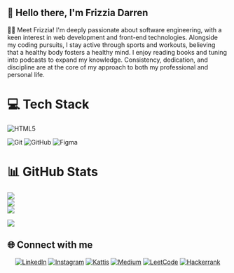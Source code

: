 ## 👋 Hello there, I'm Frizzia Darren
🥷🏻 Meet Frizzia! I'm deeply passionate about software engineering, with a keen interest in web development and front-end technologies. Alongside my coding pursuits, I stay active through sports and workouts, believing that a healthy body fosters a healthy mind. I enjoy reading books and tuning into podcasts to expand my knowledge. Consistency, dedication, and discipline are at the core of my approach to both my professional and personal life.

# 💻 Tech Stack
![HTML5](https://img.shields.io/badge/html5-%23E34F26.svg?style=for-the-badge&logo=html5&logoColor=white)


![Git](https://img.shields.io/badge/git-%23F05033.svg?style=for-the-badge&logo=git&logoColor=white)
![GitHub](https://img.shields.io/badge/github-%23121011.svg?style=for-the-badge&logo=github&logoColor=white)
![Figma](https://img.shields.io/badge/figma-%23F24E1E.svg?style=for-the-badge&logo=figma&logoColor=white)

 
# 📊 GitHub Stats
![](https://github-readme-stats.vercel.app/api?username=CodeInfiltrator&theme=tokyonight&hide_border=false&include_all_commits=false&count_private=false)<br/>
![](https://github-readme-stats.vercel.app/api/top-langs/?username=CodeInfiltrator&theme=tokyonight&hide_border=false&include_all_commits=false&count_private=false&layout=compact)<br/>
![](https://github-readme-streak-stats.herokuapp.com/?user=CodeInfiltrator&theme=tokyonight&hide_border=false)

[![](https://visitcount.itsvg.in/api?id=CodeInfiltrator&icon=1&color=11)](https://visitcount.itsvg.in)

## 🌐 Connect with me
<div>
  <p align="center">
    <a href="https://www.linkedin.com/in/emanuelle-frizzia-darren-611254287/" target="_blank"><img src="https://img.shields.io/badge/LinkedIn-0077B5?style=for-the-badge&logo=linkedin&logoColor=white" alt="LinkedIn"></a>
    <a href="https://www.instagram.com/frizzia_darren/" target="_blank"><img src="https://img.shields.io/badge/Instagram-E4405F?style=for-the-badge&logo=instagram&logoColor=white" alt="Instagram"></a>
    <a href="https://open.kattis.com/users/darren-frizzia" target="_blank"><img src="https://img.shields.io/badge/Kattis-00A3E0?style=for-the-badge&logo=kattis&logoColor=white" alt="Kattis"></a>
    <a href="https://medium.com/@efdarrens" target="_blank"><img src="https://img.shields.io/badge/Medium-12100E?style=for-the-badge&logo=medium&logoColor=white" alt="Medium"></a>
    <a href="https://leetcode.com/efdarrens/" target="_blank"><img src="https://img.shields.io/badge/LeetCode-000000?style=for-the-badge&logo=LeetCode&logoColor=#d16c06" alt="LeetCode"></a>
    <a href="https://www.hackerrank.com/efdarrens" target="_blank"><img src="https://img.shields.io/badge/-Hackerrank-2EC866?style=for-the-badge&logo=HackerRank&logoColor=white" alt="Hackerrank"></a>
  </p>
</div>
